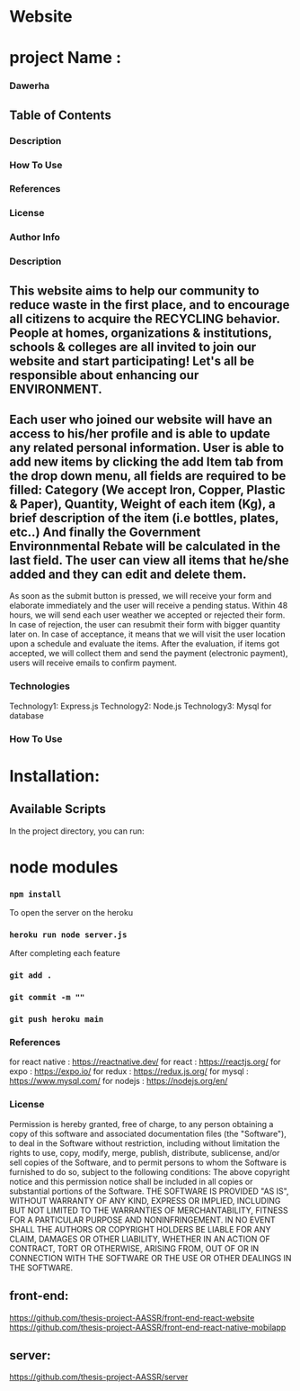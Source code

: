 # Website

# project Name :
### Dawerha

## Table of Contents

### Description
### How To Use
### References
### License
### Author Info



### Description
This website aims to help our community to reduce waste in the first place, and to encourage all citizens to acquire the RECYCLING behavior.
People at homes, organizations & institutions, schools & colleges are all invited to join our website and start participating!
Let's all be responsible about enhancing our ENVIRONMENT.
-------------------------------------------------------------
Each user who joined our website will have an access to his/her profile and is able to update any related personal information.
User is able to add new items by clicking the add Item tab from the drop down menu, all fields are required to be filled:
Category (We accept Iron, Copper, Plastic & Paper), Quantity, Weight of each item (Kg), a brief description of the item (i.e bottles, plates, etc..)
And finally the Government Environnmental Rebate will be calculated in the last field.
The user can view all items that he/she added and they can edit and delete them.
---------------------------------------------------------------
As soon as the submit button is pressed, we will receive your form and elaborate immediately and the user will receive a pending status. Within 48 hours, we will send each user weather we accepted or rejected their form. In case of rejection, the user can resubmit their form with bigger quantity later on.
In case of acceptance, it means that we will visit the user location upon a schedule and evaluate the items. After the evaluation, if items got accepted, we will collect them and send the payment (electronic payment), users will receive emails to confirm payment.

### Technologies
Technology1: Express.js
Technology2: Node.js
Technology3: Mysql for database


### How To Use
 # Installation:

  ## Available Scripts
In the project directory, you can run:

# node modules
### `npm install`

To open the server on the heroku
### `heroku run node server.js`

After completing each feature
### `git add .`
### `git commit -m ""`
### `git push heroku main`


  ### References
  for react native : https://reactnative.dev/
  for react :  https://reactjs.org/
  for expo : https://expo.io/
  for redux : https://redux.js.org/
  for mysql : https://www.mysql.com/
  for nodejs : https://nodejs.org/en/


### License
   Permission is hereby granted, free of charge, to any person obtaining a copy of this software and associated documentation files (the "Software"), to deal in the Software without restriction, including without limitation the rights to use, copy, modify, merge, publish, distribute, sublicense, and/or sell copies of the Software, and to permit persons to whom the Software is furnished to do so, subject to the following conditions:
   The above copyright notice and this permission notice shall be included in all copies or substantial portions of the Software.
   THE SOFTWARE IS PROVIDED "AS IS", WITHOUT WARRANTY OF ANY KIND, EXPRESS OR IMPLIED, INCLUDING BUT NOT LIMITED TO THE WARRANTIES OF MERCHANTABILITY, FITNESS FOR A PARTICULAR PURPOSE AND NONINFRINGEMENT. IN NO EVENT SHALL THE AUTHORS OR COPYRIGHT HOLDERS BE LIABLE FOR ANY CLAIM, DAMAGES OR OTHER LIABILITY, WHETHER IN AN ACTION OF CONTRACT, TORT OR OTHERWISE, ARISING FROM, OUT OF OR IN CONNECTION WITH THE SOFTWARE OR THE USE OR OTHER DEALINGS IN THE SOFTWARE.

  ## front-end:
   https://github.com/thesis-project-AASSR/front-end-react-website
   https://github.com/thesis-project-AASSR/front-end-react-native-mobilapp

   ## server:
   https://github.com/thesis-project-AASSR/server
